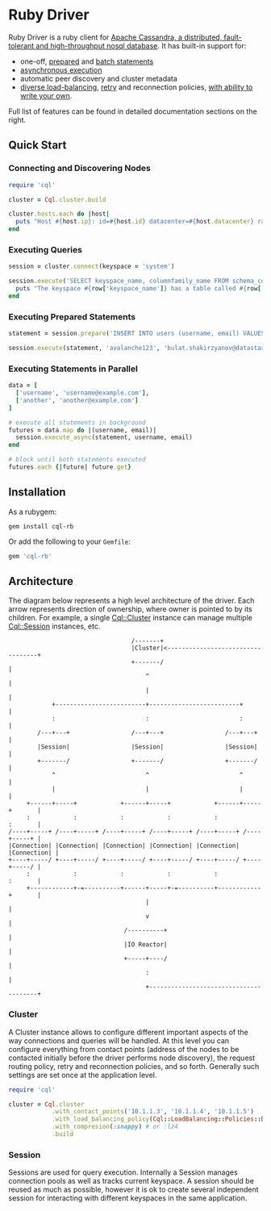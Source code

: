 # Ruby Driver

Ruby Driver is a ruby client for [Apache Cassandra, a distributed, fault-tolerant and high-throughput nosql database](http://cassandra.apache.org/). It has built-in support for:

* one-off, [prepared](/features/prepared_statements/) and [batch statements](/features/batch_statements/)
* [asynchronous execution](/features/asynchronous_io/)
* automatic peer discovery and cluster metadata
* [diverse load-balancing](/features/load_balancing/), [retry](/features/retry_policies/) and reconnection policies, [with ability to write your own](/features/load_balancing/custom/).

Full list of features can be found in detailed documentation sections on the right.

## Quick Start

### Connecting and Discovering Nodes

```ruby
require 'cql'

cluster = Cql.cluster.build

cluster.hosts.each do |host|
  puts "Host #{host.ip}: id=#{host.id} datacenter=#{host.datacenter} rack=#{host.rack}"
end
```

### Executing Queries

```ruby
session = cluster.connect(keyspace = 'system')

session.execute('SELECT keyspace_name, columnfamily_name FROM schema_columnfamilies').each do |row|
  puts "The keyspace #{row['keyspace_name']} has a table called #{row['columnfamily_name']}"
end
```

### Executing Prepared Statements

```ruby
statement = session.prepare('INSERT INTO users (username, email) VALUES (?, ?)')

session.execute(statement, 'avalanche123', 'bulat.shakirzyanov@datastax.com')
```

### Executing Statements in Parallel

```ruby
data = [
  ['username', 'username@example.com'],
  ['another', 'another@example.com']
]

# execute all statements in background
futures = data.map do |(username, email)|
  session.execute_async(statement, username, email)
end

# block until both statements executed
futures.each {|future| future.get}
```

## Installation

As a rubygem:

```console
gem install cql-rb
```

Or add the following to your `Gemfile`:

```ruby
gem 'cql-rb'
```

## Architecture

The diagram below represents a high level architecture of the driver. Each arrow represents direction of ownership, where owner is pointed to by its children. For example, a single [Cql::Cluster](/api/cluster) instance can manage multiple [Cql::Session](/api/session) instances, etc.

```ditaa
                                  /-------+
                                  |Cluster|<----------------------------------+
                                  +-------/                                   |
                                      ^                                       |
                                      |                                       |
            +-------------------------+-------------------------+             |
            :                         :                         :             |
        /---+---+                 /---+---+                 /---+---+         |
        |Session|                 |Session|                 |Session|         |
        +-------/                 +-------/                 +-------/         |
            ^                         ^                         ^             |
            |                         |                         |             |
     +------+-----+            +------+-----+            +------+-----+       |
     :            :            :            :            :            :       |
/----+-----+ /----+-----+ /----+-----+ /----+-----+ /----+-----+ /----+-----+ |
|Connection| |Connection| |Connection| |Connection| |Connection| |Connection| |
+----+-----/ +----+-----/ +----+-----/ +----+-----/ +----+-----/ +----+-----/ |
     :            :            :            :            :            :       |
     +------------+-=----------+------+-----+-=----------+------------+       |
                                      |                                       |
                                      v                                       |
                                /----------+                                  |
                                |IO Reactor|                                  |
                                +-----+----/                                  |
                                      :                                       |
                                      +---------------------------------------+
```

### Cluster

A Cluster instance allows to configure different important aspects of the way connections and queries will be handled. At this level you can configure everything from contact points (address of the nodes to be contacted initially before the driver performs node discovery), the request routing policy, retry and reconnection policies, and so forth. Generally such settings are set once at the application level.

```ruby
require 'cql'

cluster = Cql.cluster
            .with_contact_points('10.1.1.3', '10.1.1.4', '10.1.1.5')
            .with_load_balancing_policy(Cql::LoadBalancing::Policies::DCAwareRoundRobin.new("US_EAST"))
            .with_compresion(:snappy) # or :lz4
            .build
```

### Session

Sessions are used for query execution. Internally a Session manages connection pools as well as tracks current keyspace. A session should be reused as much as possible, however it is ok to create several independent session for interacting with different keyspaces in the same application.
